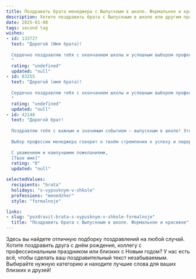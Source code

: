 ```yaml
---
title: Поздравить брата менеджера с Выпускным в школе. Формальное и красивое
description: Хотите поздравить брата с Выпускным в школе или другим праздником? Наш ИИ создаст незабываемое поздравление, а вы обязательно выделитесь среди других.  
date: 2025-01-08
tags: second tag
wishes:
- id: 133727
  text: "Дорогой (Имя брата)!
  
  Сердечно поздравляю тебя с окончанием школы и успешным выбором профессии менеджера!  Пусть этот день станет началом яркого и успешного пути в твоей профессиональной жизни. Желаю тебе амбициозных целей, уверенности в себе,  творческого подхода к работе и достижения всех намеченных вершин.  Пусть каждый твой проект будет успешным, а карьера — стремительной и блестящей.  Горжусь тобой!
  "
  rating: "undefined"
  updated: "null"
- id: 83255
  text: "Дорогой (имя брата)!
  
  Сердечно поздравляю тебя с окончанием школы и успешным выбором профессии менеджера!  Пусть этот значимый этап станет началом яркой и успешной карьеры, наполненной достижениями, интересными проектами и профессиональным ростом. Желаю тебе настойчивости, целеустремлённости и уверенности в своих силах.  Пусть все твои начинания будут успешными, а  жизненный путь будет полон радости и благополучия!
  "
  rating: "undefined"
  updated: "null"
- id: 42148
  text: "Дорогой брат!
  
  Поздравляю тебя с важным и значимым событием – выпускным в школе! Это не только финал одного пути, но и начало нового, полного возможностей и перспектив. За годы учёбы ты проявил себя как целеустремлённый и талантливый человек, готовый к новым вызовам.
  
  Выбор профессии менеджера говорит о твоём стремлении к успеху и лидерству. Уверен, с твоими способностями и настойчивостью ты сможешь добиться всех поставленных целей. Желаю тебе уверенности в своих силах, вдохновения и удачи на новом этапе жизни. Пусть каждая новая ступень открывает перед тобой двери к большим достижениям!
  
  С уважением и наилучшими пожеланиями,
  [Твое имя]"
  rating: "0"
  updated: "null"

selectedValues:
  recipients: "brata"
  holidays: "s-vypusknym-v-shkole"
  professions: "menedzher"
  style: "formalnoje"

links:
- slug: "pozdravit-brata-s-vypusknym-v-shkole-formalnoje"
  title: "Поздравить брата с Выпускным в школе. Формальное и красивое"
---
```


Здесь вы найдете отличную подборку поздравлений на любой случай. 
Хотите поздравить друга с днём рождения, коллегу с профессиональным праздником или близких с Новым годом? У нас есть всё, чтобы сделать ваш поздравительный текст незабываемым. Выбирайте нужную категорию и находите лучшие слова для ваших близких и друзей!
